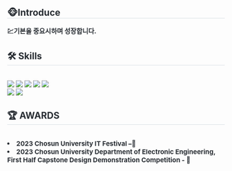 <div align= "center">
<!--     <img src="https://capsule-render.vercel.app/api?type=slice&color=auto&height=240&text=SEUNG%20AH's%20GITHUB&animation=fadeIn&fontColor=000000&fontSize=60" /> -->
    </div>
    <div style="text-align: left;"> 
    <h2 style="border-bottom: 1px solid #d8dee4; color: #282d33;"> 🐵Introduce </h2>  
    <div style="font-weight: 700; font-size: 15px; text-align: left; color: #282d33;"> 💹기본을 중요시하며 성장합니다.</li> </div> 
    </div>
    <div style="text-align: left;">
    <h2 style="border-bottom: 1px solid #d8dee4; color: #282d33;"> 🛠️ Skills </h2> <br> 
    <div style="margin: ; text-align: left;" "text-align: left;"> <img src="https://img.shields.io/badge/Django-092E20?style=flat-square&logo=Django&logoColor=white">
          <img src="https://img.shields.io/badge/Tailwind CSS-06B6D4?style=flat-square&logo=Tailwind CSS&logoColor=white">
          <img src="https://img.shields.io/badge/Vue.js-4FC08D?style=flat-square&logo=Vue.js&logoColor=white">
          <img src="https://img.shields.io/badge/React-61DAFB?style=flat-square&logo=React&logoColor=white">
          <img src="https://img.shields.io/badge/Javascript-F7DF1E?style=flat-square&logo=Javascript&logoColor=white">
          <br/><img src="https://img.shields.io/badge/Figma-F24E1E?style=flat-square&logo=Figma&logoColor=white">
          <img src="https://img.shields.io/badge/Git-F05032?style=flat-square&logo=Git&logoColor=white">
          </div>
    </div>
    <div style="text-align: left;">
      <h2 style="border-bottom: 1px solid #d8dee4; color: #282d33;"> 🏆 AWARDS </h2> <br> 
       <li style="font-weight: 700; font-size: 15px; text-align: left; color: #282d33;">2023 Chosun University IT Festival –🥈</li>
       <li style="font-weight: 700; font-size: 15px; text-align: left; color: #282d33;">2023 Chosun University Department of Electronic Engineering, First Half Capstone Design Demonstration Competition - 🥉</li>
    </div>
<!--     <div style="text-align: left;">
    <h2 style="border-bottom: 1px solid #d8dee4; color: #282d33;"> 🧑‍💻 Contact me </h2> <br> 
    <div style="text-align: left;"> <a href=https://velog.io/@newww__a/posts> <img src="https://img.shields.io/badge/Velog-20C997?style=flat-square&logo=Velog&logoColor=white&link=https://velog.io/@newww__a/posts"> </a>
          </div>  <br> 
    <div style="text-align: left;">  </div> 
    </div>
    <div style="text-align: left;"> 
    <div style="text-align: left;"> <img src="https://github-readme-stats.vercel.app/api?username=newww-a&bg_color=180,ffffff,00000000&title_color=000000&text_color=000000"/>  </div> 
    </div> -->
    
